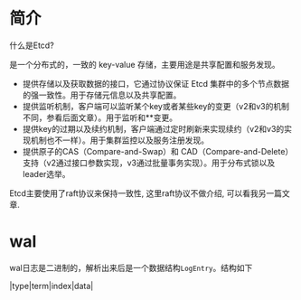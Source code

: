 # 简介

什么是Etcd?

是一个分布式的，一致的 key-value 存储，主要用途是共享配置和服务发现。

- 提供存储以及获取数据的接口，它通过协议保证 Etcd 集群中的多个节点数据的强一致性。用于存储元信息以及共享配置。
- 提供监听机制，客户端可以监听某个key或者某些key的变更（v2和v3的机制不同，参看后面文章）。用于监听和**变更。
- 提供key的过期以及续约机制，客户端通过定时刷新来实现续约（v2和v3的实现机制也不一样）。用于集群监控以及服务注册发现。
- 提供原子的CAS（Compare-and-Swap）和 CAD（Compare-and-Delete）支持（v2通过接口参数实现，v3通过批量事务实现）。用于分布式锁以及leader选举。

Etcd主要使用了raft协议来保持一致性, 这里raft协议不做介绍, 可以看我另一篇文章.

# wal

wal日志是二进制的，解析出来后是一个数据结构`LogEntry`。结构如下

|type|term|index|data|

